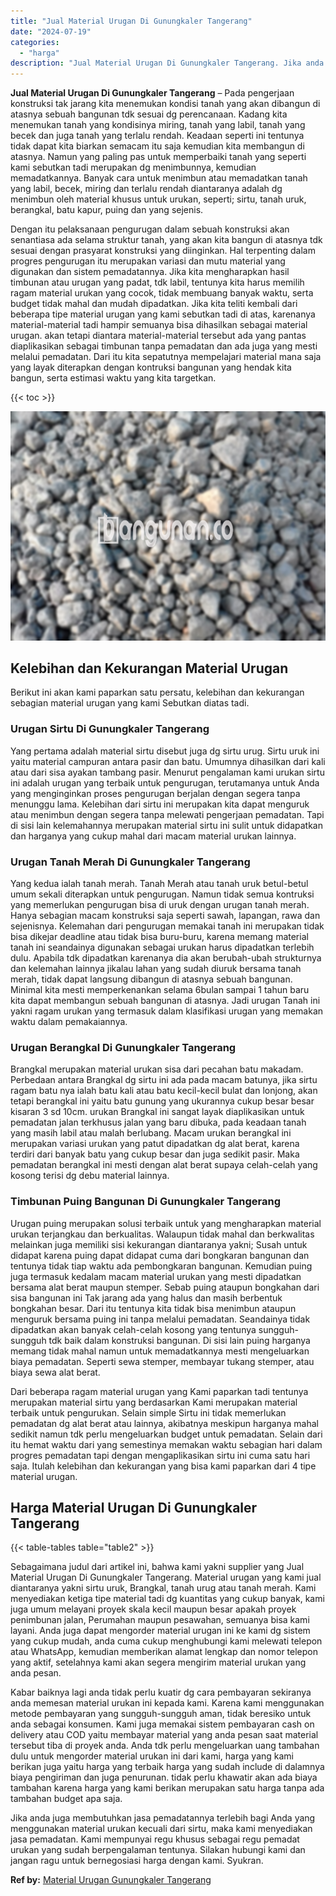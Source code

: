 ```yaml
---
title: "Jual Material Urugan Di Gunungkaler Tangerang"
date: "2024-07-19"
categories: 
  - "harga"
description: "Jual Material Urugan Di Gunungkaler Tangerang. Jika anda juga membutuhkan jasa pemadatannya terlebih bagi Anda yang menggunakan material urukan kecuali dari..."
---
```


**Jual Material Urugan Di Gunungkaler Tangerang** – Pada pengerjaan konstruksi tak jarang kita menemukan kondisi tanah yang akan dibangun di atasnya sebuah bangunan tdk sesuai dg perencanaan. Kadang kita menemukan tanah yang kondisinya miring, tanah yang labil, tanah yang becek dan juga tanah yang terlalu rendah. Keadaan seperti ini tentunya tidak dapat kita biarkan semacam itu saja kemudian kita membangun di atasnya. Namun yang paling pas untuk memperbaiki tanah yang seperti kami sebutkan tadi merupakan dg menimbunnya, kemudian memadatkannya. Banyak cara untuk menimbun atau memadatkan tanah yang labil, becek, miring dan terlalu rendah diantaranya adalah dg menimbun oleh material khusus untuk urukan, seperti; sirtu, tanah uruk, berangkal, batu kapur, puing dan yang sejenis.

Dengan itu pelaksanaan pengurugan dalam sebuah konstruksi akan senantiasa ada selama struktur tanah, yang akan kita bangun di atasnya tdk sesuai dengan prasyarat konstruksi yang diinginkan. Hal terpenting dalam progres pengurugan itu merupakan variasi dan mutu material yang digunakan dan sistem pemadatannya. Jika kita mengharapkan hasil timbunan atau urugan yang padat, tdk labil, tentunya kita harus memilih ragam material urukan yang cocok, tidak membuang banyak waktu, serta budget tidak mahal dan mudah dipadatkan. Jika kita teliti kembali dari beberapa tipe material urugan yang kami sebutkan tadi di atas, karenanya material-material tadi hampir semuanya bisa dihasilkan sebagai material urugan. akan tetapi diantara material-material tersebut ada yang pantas diaplikasikan sebagai timbunan tanpa pemadatan dan ada juga yang mesti melalui pemadatan. Dari itu kita sepatutnya mempelajari material mana saja yang layak diterapkan dengan kontruksi bangunan yang hendak kita bangun, serta estimasi waktu yang kita targetkan.

{{< toc >}}

![Jual Material Urugan Di Gunungkaler Tangerang](/images/jual-urugan-23.png)

## Kelebihan dan Kekurangan Material Urugan

Berikut ini akan kami paparkan satu persatu, kelebihan dan kekurangan sebagian material urugan yang kami Sebutkan diatas tadi.

### Urugan Sirtu Di Gunungkaler Tangerang

Yang pertama adalah material sirtu disebut juga dg sirtu urug. Sirtu uruk ini yaitu material campuran antara pasir dan batu. Umumnya dihasilkan dari kali atau dari sisa ayakan tambang pasir. Menurut pengalaman kami urukan sirtu ini adalah urugan yang terbaik untuk pengurugan, terutamanya untuk Anda yang menginginkan proses pengurugan berjalan dengan segera tanpa menunggu lama. Kelebihan dari sirtu ini merupakan kita dapat menguruk atau menimbun dengan segera tanpa melewati pengerjaan pemadatan. Tapi di sisi lain kelemahannya merupakan material sirtu ini sulit untuk didapatkan dan harganya yang cukup mahal dari macam material urukan lainnya.

### Urugan Tanah Merah Di Gunungkaler Tangerang

Yang kedua ialah tanah merah. Tanah Merah atau tanah uruk betul-betul umum sekali diterapkan untuk pengurugan. Namun tidak semua kontruksi yang memerlukan pengurugan bisa di uruk dengan urugan tanah merah. Hanya sebagian macam konstruksi saja seperti sawah, lapangan, rawa dan sejenisnya. Kelemahan dari pengurugan memakai tanah ini merupakan tidak bisa dikejar deadline atau tidak bisa buru-buru, karena memang material tanah ini seandainya digunakan sebagai urukan harus dipadatkan terlebih dulu. Apabila tdk dipadatkan karenanya dia akan berubah-ubah strukturnya dan kelemahan lainnya jikalau lahan yang sudah diuruk bersama tanah merah, tidak dapat langsung dibangun di atasnya sebuah bangunan. Minimal kita mesti memperkenankan selama 6bulan sampai 1 tahun baru kita dapat membangun sebuah bangunan di atasnya. Jadi urugan Tanah ini yakni ragam urukan yang termasuk dalam klasifikasi urugan yang memakan waktu dalam pemakaiannya.

### Urugan Berangkal Di Gunungkaler Tangerang

Brangkal merupakan material urukan sisa dari pecahan batu makadam. Perbedaan antara Brangkal dg sirtu ini ada pada macam batunya, jika sirtu ragam batu nya ialah batu kali atau batu kecil-kecil bulat dan lonjong, akan tetapi berangkal ini yaitu batu gunung yang ukurannya cukup besar besar kisaran 3 sd 10cm. urukan Brangkal ini sangat layak diaplikasikan untuk pemadatan jalan terkhusus jalan yang baru dibuka, pada keadaan tanah yang masih labil atau malah berlubang. Macam urukan berangkal ini merupakan variasi urukan yang patut dipadatkan dg alat berat, karena terdiri dari banyak batu yang cukup besar dan juga sedikit pasir. Maka pemadatan berangkal ini mesti dengan alat berat supaya celah-celah yang kosong terisi dg debu material lainnya.

### Timbunan Puing Bangunan Di Gunungkaler Tangerang

Urugan puing merupakan solusi terbaik untuk yang mengharapkan material urukan terjangkau dan berkualitas. Walaupun tidak mahal dan berkwalitas melainkan juga memiliki sisi kekurangan diantaranya yakni; Susah untuk didapat karena puing dapat didapat cuma dari bongkaran bangunan dan tentunya tidak tiap waktu ada pembongkaran bangunan. Kemudian puing juga termasuk kedalam macam material urukan yang mesti dipadatkan bersama alat berat maupun stemper. Sebab puing ataupun bongkahan dari sisa bangunan ini Tak jarang ada yang halus dan masih berbentuk bongkahan besar. Dari itu tentunya kita tidak bisa menimbun ataupun menguruk bersama puing ini tanpa melalui pemadatan. Seandainya tidak dipadatkan akan banyak celah-celah kosong yang tentunya sungguh-sungguh tdk baik dalam konstruksi bangunan. Di sisi lain puing harganya memang tidak mahal namun untuk memadatkannya mesti mengeluarkan biaya pemadatan. Seperti sewa stemper, membayar tukang stemper, atau biaya sewa alat berat.

Dari beberapa ragam material urugan yang Kami paparkan tadi tentunya merupakan material sirtu yang berdasarkan Kami merupakan material terbaik untuk pengurukan. Selain simple Sirtu ini tidak memerlukan pemadatan dg alat berat atau lainnya, akibatnya meskipun harganya mahal sedikit namun tdk perlu mengeluarkan budget untuk pemadatan. Selain dari itu hemat waktu dari yang semestinya memakan waktu sebagian hari dalam progres pemadatan tapi dengan mengaplikasikan sirtu ini cuma satu hari saja. Itulah kelebihan dan kekurangan yang bisa kami paparkan dari 4 tipe material urugan.

## Harga Material Urugan Di Gunungkaler Tangerang

{{< table-tables table="table2" >}}

Sebagaimana judul dari artikel ini, bahwa kami yakni supplier yang Jual Material Urugan Di Gunungkaler Tangerang. Material urugan yang kami jual diantaranya yakni sirtu uruk, Brangkal, tanah urug atau tanah merah. Kami menyediakan ketiga tipe material tadi dg kuantitas yang cukup banyak, kami juga umum melayani proyek skala kecil maupun besar apakah proyek penimbunan jalan, Perumahan maupun pesawahan, semuanya bisa kami layani. Anda juga dapat mengorder material urugan ini ke kami dg sistem yang cukup mudah, anda cuma cukup menghubungi kami melewati telepon atau WhatsApp, kemudian memberikan alamat lengkap dan nomor telepon yang aktif, setelahnya kami akan segera mengirim material urukan yang anda pesan.

Kabar baiknya lagi anda tidak perlu kuatir dg cara pembayaran sekiranya anda memesan material urukan ini kepada kami. Karena kami menggunakan metode pembayaran yang sungguh-sungguh aman, tidak beresiko untuk anda sebagai konsumen. Kami juga memakai sistem pembayaran cash on delivery atau COD yaitu membayar material yang anda pesan saat material tersebut tiba di proyek anda. Anda tdk perlu mengeluarkan uang tambahan dulu untuk mengorder material urukan ini dari kami, harga yang kami berikan juga yaitu harga yang terbaik harga yang sudah include di dalamnya biaya pengiriman dan juga penurunan. tidak perlu khawatir akan ada biaya tambahan karena harga yang kami berikan merupakan satu harga tanpa ada tambahan budget apa saja.

Jika anda juga membutuhkan jasa pemadatannya terlebih bagi Anda yang menggunakan material urukan kecuali dari sirtu, maka kami menyediakan jasa pemadatan. Kami mempunyai regu khusus sebagai regu pemadat urukan yang sudah berpengalaman tentunya. Silakan hubungi kami dan jangan ragu untuk bernegosiasi harga dengan kami. Syukran.

**Ref by:** [Material Urugan Gunungkaler Tangerang](https://id.wikipedia.org/wiki/Material)
